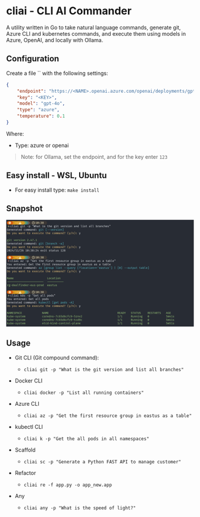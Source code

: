 # cliai - CLI AI Commander

A utility written in Go to take natural language commands, generate git, Azure CLI and kubernetes commands, and execute them using models in Azure, OpenAI, and locally with Ollama.

## Configuration

Create a file `` with the following settings:
```json
{
    "endpoint": "https://<NAME>.openai.azure.com/openai/deployments/gpt-4o/chat/completions?api-version=2025-01-01-preview",
    "key": "<KEY>",
    "model": "gpt-4o",
    "type": "azure",
    "temperature": 0.1
}
```
Where:
- Type: azure or openai

> Note: for Ollama, set the endpoint, and for the key enter `123`

## Easy install - WSL, Ubuntu

- For easy install type: `make install`

## Snapshot

![Snapshot of cliai showing the output from executing git commands](images/cliai-snapshot-02.png)

## Usage

- Git CLI (Git compound command):
  - `cliai git -p "What is the git version and list all branches"`

- Docker CLI
  - `cliai docker -p "List all running containers"`

- Azure CLI
  - `cliai az -p "Get the first resource group in eastus as a table"`

- kubectl CLI
  - `cliai k -p "Get the all pods in all namespaces"`

- Scaffold
  - `cliai sc -p "Generate a Python FAST API to manage customer"`

- Refactor
  - `cliai re -f app.py -o app_new.app`

- Any
  - `cliai any -p "What is the speed of light?"`